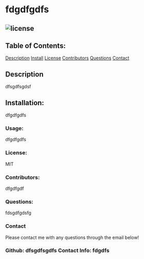 
# fdgdfgdfs
## ![license](https://img.shields.io/badge/license-MIT-blue)
## Table of Contents:

[Description](#description:) 
[Install](#installation) 
[License](#license) 
[Contributors](#contributing) 
[Questions](#questions) 
[Contact](#contact:) 



## Description 
dfsgdfsgdsf
## Installation:  
dfgdfgdfs
### Usage: 
 dfgdfgdfs
### License: 
 MIT
### Contributors: 
 dfgdfgdf
### Questions: 
fdsgdfgdsfg
### Contact 
 Please contact me with any questions through the email below!
### Github: dfsgdfsgdfs Contact Info: fdgdfs
      
      
      